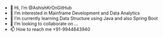 - 👋 Hi, I’m @AshishKrOnGitHub
- 👀 I’m interested in Mainframe Development and Data Analytics
- 🌱 I’m currently learning Data Structure using Java and also Spring Boot
- 💞️ I’m looking to collaborate on ...
- 📫 How to reach me +91-9944843940

<!---
AshishKrOnGitHub/AshishKrOnGitHub is a ✨ special ✨ repository because its `README.md` (this file) appears on your GitHub profile.
You can click the Preview link to take a look at your changes.
--->

